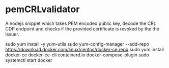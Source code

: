 # pemCRLvalidator
A nodejs snippet which takes PEM encoded public key, decode the CRL CDP endpoint and checks if the provided certificate is revoked by the the Issuer. 

sudo yum install -y yum-utils
sudo yum-config-manager --add-repo https://download.docker.com/linux/centos/docker-ce.repo
sudo yum install docker-ce docker-ce-cli containerd.io docker-compose-plugin
sudo systemctl start docker
